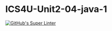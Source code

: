 # ICS4U-Unit2-04-java-1

[![GitHub's Super Linter](https://github.com/darienrh/ICS4U-Unit2-04-java-1/workflows/GitHub's%20Super%20Linter/badge.svg)](https://github.com/darienrh/ICS4U-Unit2-04-java-1/actions)
